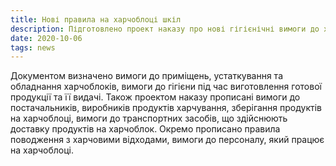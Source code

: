 ```yaml
---
title: Нові правила на харчоблоці шкіл
description: Підготовлено проект наказу про нові гігієнічні вимоги до харчоблоків у школах.
date: 2020-10-06
tags: news
---
```


Документом визначено вимоги до приміщень, устаткування та обладнання харчоблоків, вимоги до гігієни під час виготовлення готової продукції та її видачі. Також проектом наказу прописані вимоги до постачальників, виробників продуктів харчування, зберігання продуктів на харчоблоці, вимоги до транспортних засобів, що здійснюють доставку продуктів на харчоблок. Окремо прописано правила поводження з харчовими відходами, вимоги до персоналу, який працює на харчоблоці.


